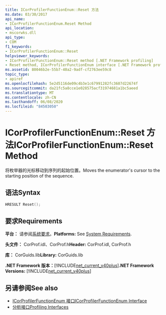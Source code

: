 ```yaml
---
title: ICorProfilerFunctionEnum::Reset 方法
ms.date: 03/30/2017
api_name:
- ICorProfilerFunctionEnum.Reset Method
api_location:
- mscorwks.dll
api_type:
- COM
f1_keywords:
- ICorProfilerFunctionEnum::Reset
helpviewer_keywords:
- ICorProfilerFunctionEnum::Reset method [.NET Framework profiling]
- Reset method, ICorProfilerFunctionEnum interface [.NET Framework profiling]
ms.assetid: 80046b2e-55b7-40a2-9adf-cf2763ee59c8
topic_type:
- apiref
ms.openlocfilehash: 5e2d5116de09c4b3e1c67991282fc3607d22674f
ms.sourcegitcommit: da21fc5a8cce1e028575acf31974681a1bc5aeed
ms.translationtype: MT
ms.contentlocale: zh-CN
ms.lasthandoff: 06/08/2020
ms.locfileid: "84503050"
---
```

# <a name="icorprofilerfunctionenumreset-method"></a><span data-ttu-id="6a952-102">ICorProfilerFunctionEnum::Reset 方法</span><span class="sxs-lookup"><span data-stu-id="6a952-102">ICorProfilerFunctionEnum::Reset Method</span></span>
<span data-ttu-id="6a952-103">将枚举器的光标移动到序列的起始位置。</span><span class="sxs-lookup"><span data-stu-id="6a952-103">Moves the enumerator's cursor to the starting position of the sequence.</span></span>  
  
## <a name="syntax"></a><span data-ttu-id="6a952-104">语法</span><span class="sxs-lookup"><span data-stu-id="6a952-104">Syntax</span></span>  
  
```cpp  
HRESULT Reset();  
```  
  
## <a name="requirements"></a><span data-ttu-id="6a952-105">要求</span><span class="sxs-lookup"><span data-stu-id="6a952-105">Requirements</span></span>  
 <span data-ttu-id="6a952-106">**平台：** 请参阅[系统要求](../../get-started/system-requirements.md)。</span><span class="sxs-lookup"><span data-stu-id="6a952-106">**Platforms:** See [System Requirements](../../get-started/system-requirements.md).</span></span>  
  
 <span data-ttu-id="6a952-107">**头文件：** CorProf.idl、CorProf.h</span><span class="sxs-lookup"><span data-stu-id="6a952-107">**Header:** CorProf.idl, CorProf.h</span></span>  
  
 <span data-ttu-id="6a952-108">**库：** CorGuids.lib</span><span class="sxs-lookup"><span data-stu-id="6a952-108">**Library:** CorGuids.lib</span></span>  
  
 <span data-ttu-id="6a952-109">**.NET Framework 版本：**[!INCLUDE[net_current_v40plus](../../../../includes/net-current-v40plus-md.md)]</span><span class="sxs-lookup"><span data-stu-id="6a952-109">**.NET Framework Versions:** [!INCLUDE[net_current_v40plus](../../../../includes/net-current-v40plus-md.md)]</span></span>  
  
## <a name="see-also"></a><span data-ttu-id="6a952-110">另请参阅</span><span class="sxs-lookup"><span data-stu-id="6a952-110">See also</span></span>

- [<span data-ttu-id="6a952-111">ICorProfilerFunctionEnum 接口</span><span class="sxs-lookup"><span data-stu-id="6a952-111">ICorProfilerFunctionEnum Interface</span></span>](icorprofilerfunctionenum-interface.md)
- [<span data-ttu-id="6a952-112">分析接口</span><span class="sxs-lookup"><span data-stu-id="6a952-112">Profiling Interfaces</span></span>](profiling-interfaces.md)
